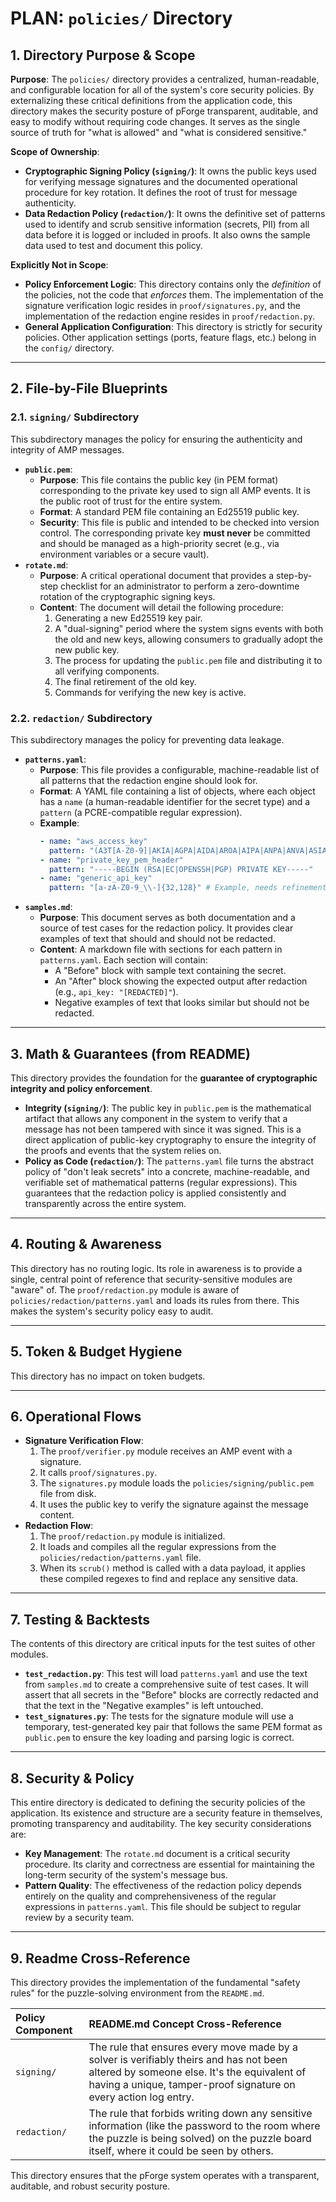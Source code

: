 # PLAN: `policies/` Directory

## 1. Directory Purpose & Scope

**Purpose**: The `policies/` directory provides a centralized, human-readable, and configurable location for all of the system's core security policies. By externalizing these critical definitions from the application code, this directory makes the security posture of pForge transparent, auditable, and easy to modify without requiring code changes. It serves as the single source of truth for "what is allowed" and "what is considered sensitive."

**Scope of Ownership**:

*   **Cryptographic Signing Policy (`signing/`)**: It owns the public keys used for verifying message signatures and the documented operational procedure for key rotation. It defines the root of trust for message authenticity.
*   **Data Redaction Policy (`redaction/`)**: It owns the definitive set of patterns used to identify and scrub sensitive information (secrets, PII) from all data before it is logged or included in proofs. It also owns the sample data used to test and document this policy.

**Explicitly Not in Scope**:

*   **Policy Enforcement Logic**: This directory contains only the *definition* of the policies, not the code that *enforces* them. The implementation of the signature verification logic resides in `proof/signatures.py`, and the implementation of the redaction engine resides in `proof/redaction.py`.
*   **General Application Configuration**: This directory is strictly for security policies. Other application settings (ports, feature flags, etc.) belong in the `config/` directory.

---

## 2. File-by-File Blueprints

### 2.1. `signing/` Subdirectory

This subdirectory manages the policy for ensuring the authenticity and integrity of AMP messages.

*   **`public.pem`**:
    *   **Purpose**: This file contains the public key (in PEM format) corresponding to the private key used to sign all AMP events. It is the public root of trust for the entire system.
    *   **Format**: A standard PEM file containing an Ed25519 public key.
    *   **Security**: This file is public and intended to be checked into version control. The corresponding private key **must never** be committed and should be managed as a high-priority secret (e.g., via environment variables or a secure vault).
*   **`rotate.md`**:
    *   **Purpose**: A critical operational document that provides a step-by-step checklist for an administrator to perform a zero-downtime rotation of the cryptographic signing keys.
    *   **Content**: The document will detail the following procedure:
        1.  Generating a new Ed25519 key pair.
        2.  A "dual-signing" period where the system signs events with both the old and new keys, allowing consumers to gradually adopt the new public key.
        3.  The process for updating the `public.pem` file and distributing it to all verifying components.
        4.  The final retirement of the old key.
        5.  Commands for verifying the new key is active.

### 2.2. `redaction/` Subdirectory

This subdirectory manages the policy for preventing data leakage.

*   **`patterns.yaml`**:
    *   **Purpose**: This file provides a configurable, machine-readable list of all patterns that the redaction engine should look for.
    *   **Format**: A YAML file containing a list of objects, where each object has a `name` (a human-readable identifier for the secret type) and a `pattern` (a PCRE-compatible regular expression).
    *   **Example**:
        ```yaml
        - name: "aws_access_key"
          pattern: "(A3T[A-Z0-9]|AKIA|AGPA|AIDA|AROA|AIPA|ANPA|ANVA|ASIA)[A-Z0-9]{16}"
        - name: "private_key_pem_header"
          pattern: "-----BEGIN (RSA|EC|OPENSSH|PGP) PRIVATE KEY-----"
        - name: "generic_api_key"
          pattern: "[a-zA-Z0-9_\\-]{32,128}" # Example, needs refinement
        ```
*   **`samples.md`**:
    *   **Purpose**: This document serves as both documentation and a source of test cases for the redaction policy. It provides clear examples of text that should and should not be redacted.
    *   **Content**: A markdown file with sections for each pattern in `patterns.yaml`. Each section will contain:
        *   A "Before" block with sample text containing the secret.
        *   An "After" block showing the expected output after redaction (e.g., `api_key: "[REDACTED]"`).
        *   Negative examples of text that looks similar but should not be redacted.

---

## 3. Math & Guarantees (from README)

This directory provides the foundation for the **guarantee of cryptographic integrity and policy enforcement**.

*   **Integrity (`signing/`)**: The public key in `public.pem` is the mathematical artifact that allows any component in the system to verify that a message has not been tampered with since it was signed. This is a direct application of public-key cryptography to ensure the integrity of the proofs and events that the system relies on.
*   **Policy as Code (`redaction/`)**: The `patterns.yaml` file turns the abstract policy of "don't leak secrets" into a concrete, machine-readable, and verifiable set of mathematical patterns (regular expressions). This guarantees that the redaction policy is applied consistently and transparently across the entire system.

---

## 4. Routing & Awareness

This directory has no routing logic. Its role in awareness is to provide a single, central point of reference that security-sensitive modules are "aware" of. The `proof/redaction.py` module is aware of `policies/redaction/patterns.yaml` and loads its rules from there. This makes the system's security policy easy to audit.

---

## 5. Token & Budget Hygiene

This directory has no impact on token budgets.

---

## 6. Operational Flows

*   **Signature Verification Flow**:
    1.  The `proof/verifier.py` module receives an AMP event with a signature.
    2.  It calls `proof/signatures.py`.
    3.  The `signatures.py` module loads the `policies/signing/public.pem` file from disk.
    4.  It uses the public key to verify the signature against the message content.
*   **Redaction Flow**:
    1.  The `proof/redaction.py` module is initialized.
    2.  It loads and compiles all the regular expressions from the `policies/redaction/patterns.yaml` file.
    3.  When its `scrub()` method is called with a data payload, it applies these compiled regexes to find and replace any sensitive data.

---

## 7. Testing & Backtests

The contents of this directory are critical inputs for the test suites of other modules.

*   **`test_redaction.py`**: This test will load `patterns.yaml` and use the text from `samples.md` to create a comprehensive suite of test cases. It will assert that all secrets in the "Before" blocks are correctly redacted and that the text in the "Negative examples" is left untouched.
*   **`test_signatures.py`**: The tests for the signature module will use a temporary, test-generated key pair that follows the same PEM format as `public.pem` to ensure the key loading and parsing logic is correct.

---

## 8. Security & Policy

This entire directory is dedicated to defining the security policies of the application. Its existence and structure are a security feature in themselves, promoting transparency and auditability. The key security considerations are:

*   **Key Management**: The `rotate.md` document is a critical security procedure. Its clarity and correctness are essential for maintaining the long-term security of the system's message bus.
*   **Pattern Quality**: The effectiveness of the redaction policy depends entirely on the quality and comprehensiveness of the regular expressions in `patterns.yaml`. This file should be subject to regular review by a security team.

---

## 9. Readme Cross-Reference

This directory provides the implementation of the fundamental "safety rules" for the puzzle-solving environment from the `README.md`.

| Policy Component | README.md Concept Cross-Reference |
| :--- | :--- |
| `signing/` | The rule that ensures every move made by a solver is verifiably theirs and has not been altered by someone else. It's the equivalent of having a unique, tamper-proof signature on every action log entry. |
| `redaction/` | The rule that forbids writing down any sensitive information (like the password to the room where the puzzle is being solved) on the puzzle board itself, where it could be seen by others. |

This directory ensures that the pForge system operates with a transparent, auditable, and robust security posture.
